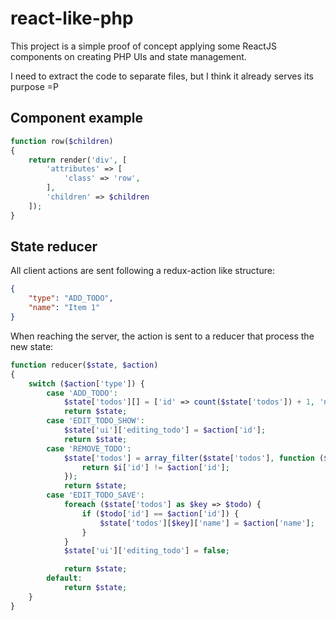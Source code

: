 # react-like-php

This project is a simple proof of concept applying some ReactJS components on creating PHP UIs and state management.

I need to extract the code to separate files, but I think it already serves its purpose =P

## Component example

```php
function row($children)
{
    return render('div', [
        'attributes' => [
            'class' => 'row',
        ],
        'children' => $children
    ]);
}
```

## State reducer
All client actions are sent following a redux-action like structure:
```json
{
    "type": "ADD_TODO",
    "name": "Item 1"
}
```

When reaching the server, the action is sent to a reducer that process the new state:
```php
function reducer($state, $action)
{
    switch ($action['type']) {
        case 'ADD_TODO':
            $state['todos'][] = ['id' => count($state['todos']) + 1, 'name' => $action['name']];
            return $state;
        case 'EDIT_TODO_SHOW':
            $state['ui']['editing_todo'] = $action['id'];
            return $state;
        case 'REMOVE_TODO':
            $state['todos'] = array_filter($state['todos'], function ($i) use ($action) {
                return $i['id'] != $action['id'];
            });
            return $state;
        case 'EDIT_TODO_SAVE':
            foreach ($state['todos'] as $key => $todo) {
                if ($todo['id'] == $action['id']) {
                    $state['todos'][$key]['name'] = $action['name'];
                }
            }
            $state['ui']['editing_todo'] = false;

            return $state;
        default:
            return $state;
    }
}
```